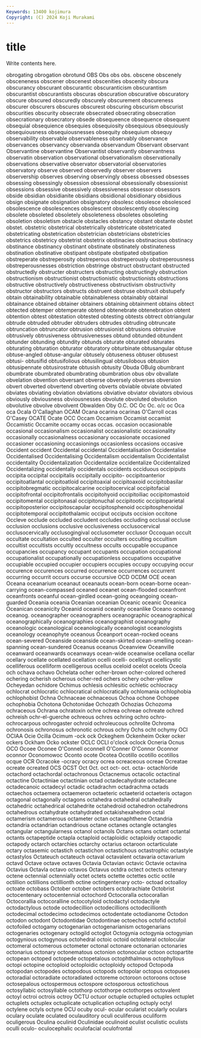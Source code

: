 ```yaml
---
Keywords: 13400 kojimura
Copyright: (C) 2024 Koji Murakami
---
```


# title

Write contents here.



 obrogating obrogation obrotund OBS Obs obs
obs. obscene obscenely obsceneness obscener obscenest obscenities obscenity obscura obscurancy
obscurant obscurantic obscuranticism obscurantism obscurantist obscurantists obscuras obscuration obscurative obscuratory
obscure obscured obscuredly obscurely obscurement obscureness obscurer obscurers obscures obscurest
obscuring obscurism obscurist obscurities obscurity obsecrate obsecrated obsecrating obsecration obsecrationary
obsecratory obsede obsequeence obsequence obsequent obsequial obsequience obsequies obsequiosity obsequious
obsequiously obsequiousness obsequiousnesses obsequity obsequium obsequy observability observable observableness observably
observance observances observancy observanda observandum Observant observant Observantine observantine Observantist
observantly observantness observatin observation observational observationalism observationally observations observative observator
observatorial observatories observatory observe observed observedly observer observers observership observes
observing observingly obsess obsessed obsesses obsessing obsessingly obsession obsessional obsessionally
obsessionist obsessions obsessive obsessively obsessiveness obsessor obsessors obside obsidian obsidianite
obsidians obsidional obsidionary obsidious obsign obsignate obsignation obsignatory obsolesc obsolesce
obsolesced obsolescence obsolescences obsolescent obsolescently obsolescing obsolete obsoleted obsoletely obsoleteness
obsoletes obsoleting obsoletion obsoletism obstacle obstacles obstancy obstant obstante obstet
obstet. obstetric obstetrical obstetrically obstetricate obstetricated obstetricating obstetrication obstetrician obstetricians
obstetricies obstetrics obstetricy obstetrist obstetrix obstinacies obstinacious obstinacy obstinance obstinancy
obstinant obstinate obstinately obstinateness obstination obstinative obstipant obstipate obstipated obstipation
obstreperate obstreperosity obstreperous obstreperously obstreperousness obstreperousnesses obstriction obstringe obstruct obstructant
obstructed obstructedly obstructer obstructers obstructing obstructingly obstruction obstructionism obstructionist obstructionistic
obstructionists obstructions obstructive obstructively obstructiveness obstructivism obstructivity obstructor obstructors obstructs
obstruent obstruse obstruxit obstupefy obtain obtainability obtainable obtainableness obtainably obtainal
obtainance obtained obtainer obtainers obtaining obtainment obtains obtect obtected obtemper
obtemperate obtend obtenebrate obtenebration obtent obtention obtest obtestation obtested obtesting
obtests obtrect obtriangular obtrude obtruded obtruder obtruders obtrudes obtruding obtruncate
obtruncation obtruncator obtrusion obtrusionist obtrusions obtrusive obtrusively obtrusiveness obtrusivenesses obtund
obtunded obtundent obtunder obtunding obtundity obtunds obturate obturated obturates obturating
obturation obturator obturatory obturbinate obtusangular obtuse obtuse-angled obtuse-angular obtusely obtuseness
obtuser obtusest obtusi- obtusifid obtusifolious obtusilingual obtusilobous obtusion obtusipennate obtusirostrate
obtusish obtusity Obuda OBulg obumbrant obumbrate obumbrated obumbrating obumbration obus
obv obvallate obvelation obvention obversant obverse obversely obverses obversion obvert
obverted obvertend obverting obverts obviable obviate obviated obviates obviating obviation
obviations obviative obviator obviators obvious obviously obviousness obviousnesses obvolute obvoluted
obvolution obvolutive obvolve obvolvent Obwalden Oby O.C. OC Oc Oc.
o/c oc Oca oca Ocala O'Callaghan OCAM Ocana ocarina ocarinas
O'Carroll ocas O'Casey OCATE Ocate OCC Occam Occamism Occamist occamist
Occamistic Occamite occamy occas occas. occasion occasionable occasional occasionalism occasionalist
occasionalistic occasionality occasionally occasionalness occasionary occasionate occasioned occasioner occasioning occasionings
occasionless occasions occasive Occident occident Occidental occidental Occidentalisation Occidentalise Occidentalised
Occidentalising Occidentalism occidentalism Occidentalist occidentality Occidentalization Occidentalize occidentalize Occidentalized Occidentalizing
occidentally occidentals occidents occiduous occipiputs occipita occipital occipitalis occipitally occipito-
occipitoanterior occipitoatlantal occipitoatloid occipitoaxial occipitoaxoid occipitobasilar occipitobregmatic occipitocalcarine occipitocervical occipitofacial
occipitofrontal occipitofrontalis occipitohyoid occipitoiliac occipitomastoid occipitomental occipitonasal occipitonuchal occipitootic occipitoparietal
occipitoposterior occipitoscapular occipitosphenoid occipitosphenoidal occipitotemporal occipitothalamic occiput occiputs occision occitone
Occleve occlude occluded occludent occludes occluding occlusal occluse occlusion occlusions
occlusive occlusiveness occlusocervical occlusocervically occlusogingival occlusometer occlusor Occoquan occult occultate
occultation occulted occulter occulters occulting occultism occultist occultists occultly occultness
occults occupable occupance occupancies occupancy occupant occupants occupation occupational occupationalist
occupationally occupationless occupations occupative occupiable occupied occupier occupiers occupies occupy
occupying occur occurence occurences occurred occurrence occurrences occurrent occurring occurrit
occurs occurse occursive OCD OCDM OCE ocean Oceana oceanarium oceanaut
oceanauts ocean-born ocean-borne ocean-carrying ocean-compassed oceaned oceanet ocean-flooded oceanfront oceanfronts
oceanful ocean-girdled ocean-going oceangoing ocean-guarded Oceania oceania Oceanian oceanian Oceanic
oceanic Oceanica Oceanican oceanicity Oceanid oceanid oceanity oceanlike Oceano oceanog
oceanog. oceanographer oceanographers oceanographic oceanographical oceanographically oceanographies oceanographist oceanography oceanologic
oceanological oceanologically oceanologist oceanologists oceanology oceanophyte oceanous Oceanport ocean-rocked oceans
ocean-severed Oceanside oceanside ocean-skirted ocean-smelling ocean-spanning ocean-sundered Oceanus oceanus Oceanview
Oceanville oceanward oceanwards oceanways ocean-wide oceanwise ocellana ocellar ocellary ocellate
ocellated ocellation ocelli ocelli- ocellicyst ocellicystic ocelliferous ocelliform ocelligerous ocellus
oceloid ocelot ocelots Oceola och ochava ochavo Ochelata ocher ocher-brown
ocher-colored ochered ochering ocherish ocherous ocher-red ochers ochery ocher-yellow Ocheyedan
ochidore Ochimus ochlesis ochlesitic ochletic ochlocracy ochlocrat ochlocratic ochlocratical ochlocratically
ochlomania ochlophobia ochlophobist Ochna Ochnaceae ochnaceous Ochoa ochone Ochopee ochophobia
Ochotona Ochotonidae Ochozath Ochozias Ochozoma ochraceous Ochrana ochratoxin ochre ochrea
ochreae ochreate ochred ochreish ochr-el-guerche ochreous ochres ochring ochro ochro-
ochrocarpous ochrogaster ochroid ochroleucous ochrolite Ochroma ochronosis ochronosus ochronotic ochrous
ochry Ochs ocht ochymy OCI OCIAA Ocie Ocilla Ocimum -ock
ock Ockeghem Ockenheim Ocker ocker ockers Ockham Ocko ockster OCLC
OCLI o'clock oclock Ocneria Ocnus OCO Ocoee Oconee O'Connell oconnell
O'Conner O'Connor Oconnor oconnor Oconomowoc Oconto ocote Ocotea Ocotillo ocotillo
ocotillos ocque OCR Ocracoke -ocracy ocracy ocrea ocreaceous ocreae Ocreatae
ocreate ocreated OCS OCST Oct Oct. oct oct- oct. octa-
octachloride octachord octachordal octachronous Octacnemus octacolic octactinal octactine Octactiniae octactinian
octad octadecahydrate octadecane octadecanoic octadecyl octadic octadrachm octadrachma octads octaechos
octaemera octaemeron octaeteric octaeterid octaeteris octagon octagonal octagonally octagons octahedra
octahedral octahedrally octahedric octahedrical octahedrite octahedroid octahedron octahedrons octahedrous octahydrate
octahydrated octakishexahedron octal octamerism octamerous octameter octan octanaphthene Octandria octandria
octandrian octandrious octane octanes octangle octangles octangular octangularness octanol octanols
Octans octans octant octantal octants octapeptide octapla octaploid octaploidic octaploidy
octapodic octapody octarch octarchies octarchy octarius octaroon octarticulate octary octasemic
octastich octastichon octastichous octastrophic octastyle octastylos Octateuch octateuch octaval octavalent
octavaria octavarium octavd Octave octave octaves Octavia Octavian octavic Octavie
octavina Octavius Octavla octavo octavos Octavus octdra octect octects octenary
octene octennial octennially octet octets octette octettes octic octile octillion
octillions octillionth octine octingentenary octo- octoad octoalloy octoate octobass October
october octobers octobrachiate Octobrist octocentenary octocentennial octochord Octocoralla octocorallan Octocorallia
octocoralline octocotyloid octodactyl octodactyle octodactylous octode octodecillion octodecillions octodecillionth octodecimal
octodecimo octodecimos octodentate octodianome Octodon octodon octodont Octodontidae Octodontinae octoechos
octofid octofoil octofoiled octogamy octogenarian octogenarianism octogenarians octogenaries octogenary octogild
octoglot Octogynia octogynia octogynian octogynious octogynous octohedral octoic octoid octolateral
octolocular octomeral octomerous octometer octonal octonare octonarian octonaries octonarius octonary
octonematous octonion octonocular octoon octopartite octopean octoped octopede octopetalous octophthalmous
octophyllous octopi octopine octoploid octoploidic octoploidy octopod Octopoda octopodan octopodes
octopodous octopods octopolar octopus octopuses octoradial octoradiate octoradiated octoreme octoroon
octoroons octose octosepalous octospermous octospore octosporous octostichous octosyllabic octosyllable octothorp
octothorpe octothorpes octovalent octoyl octroi octrois octroy OCTU octuor octuple
octupled octuples octuplet octuplets octuplex octuplicate octuplication octupling octuply octyl
octylene octyls octyne OCU ocuby ocul- ocular ocularist ocularly oculars
oculary oculate oculated oculauditory oculi oculiferous oculiform oculigerous Oculina oculinid
Oculinidae oculinoid oculist oculistic oculists oculli oculo- oculocephalic oculofacial oculofrontal

